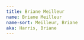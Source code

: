 ```yaml
---
title: Briane Meilleur
name: Briane Meilleur
name-sort: Meilleur, Briane
aka: Harris, Briane
---
```

